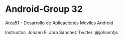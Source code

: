 Android-Group 32
================

Area51 - Desarrollo de Aplicaciones Moviles Android

Instructor: Johann F. Jara Sánchez
Twitter: @johannfjs
